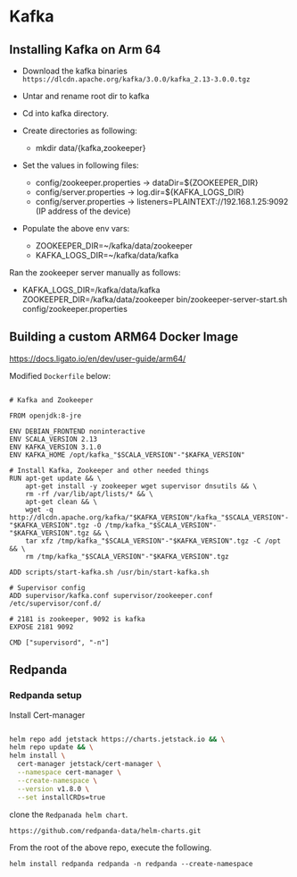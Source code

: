 # Kafka

## Installing Kafka on Arm 64

* Download the kafka binaries
    `https://dlcdn.apache.org/kafka/3.0.0/kafka_2.13-3.0.0.tgz`

* Untar and rename root dir to kafka
* Cd into kafka directory.
* Create directories as following:
    * mkdir data/{kafka,zookeeper}
* Set the values in following files:
    * config/zookeeper.properties -> dataDir=${ZOOKEEPER_DIR}
    * config/server.properties    -> log.dir=${KAFKA_LOGS_DIR}
    * config/server.properties    -> listeners=PLAINTEXT://192.168.1.25:9092 (IP address of the device)
* Populate the above env vars:
    * ZOOKEEPER_DIR=~/kafka/data/zookeeper
    * KAFKA_LOGS_DIR=~/kafka/data/kafka

Ran the zookeeper server manually as follows:

* KAFKA_LOGS_DIR=/kafka/data/kafka ZOOKEEPER_DIR=/kafka/data/zookeeper bin/zookeeper-server-start.sh config/zookeeper.properties

## Building a custom ARM64 Docker Image

https://docs.ligato.io/en/dev/user-guide/arm64/


Modified `Dockerfile` below:

```Docker

# Kafka and Zookeeper

FROM openjdk:8-jre

ENV DEBIAN_FRONTEND noninteractive
ENV SCALA_VERSION 2.13
ENV KAFKA_VERSION 3.1.0
ENV KAFKA_HOME /opt/kafka_"$SCALA_VERSION"-"$KAFKA_VERSION"

# Install Kafka, Zookeeper and other needed things
RUN apt-get update && \
    apt-get install -y zookeeper wget supervisor dnsutils && \
    rm -rf /var/lib/apt/lists/* && \
    apt-get clean && \
    wget -q http://dlcdn.apache.org/kafka/"$KAFKA_VERSION"/kafka_"$SCALA_VERSION"-"$KAFKA_VERSION".tgz -O /tmp/kafka_"$SCALA_VERSION"-"$KAFKA_VERSION".tgz && \
    tar xfz /tmp/kafka_"$SCALA_VERSION"-"$KAFKA_VERSION".tgz -C /opt && \
    rm /tmp/kafka_"$SCALA_VERSION"-"$KAFKA_VERSION".tgz

ADD scripts/start-kafka.sh /usr/bin/start-kafka.sh

# Supervisor config
ADD supervisor/kafka.conf supervisor/zookeeper.conf /etc/supervisor/conf.d/

# 2181 is zookeeper, 9092 is kafka
EXPOSE 2181 9092

CMD ["supervisord", "-n"]
```


## Redpanda

### Redpanda setup

Install Cert-manager

```sh

helm repo add jetstack https://charts.jetstack.io && \
helm repo update && \
helm install \
  cert-manager jetstack/cert-manager \
  --namespace cert-manager \
  --create-namespace \
  --version v1.8.0 \
  --set installCRDs=true
```

clone the `Redpanada helm chart`.

`https://github.com/redpanda-data/helm-charts.git`

From the root of the above repo, execute the following.

`helm install redpanda redpanda -n redpanda --create-namespace`
